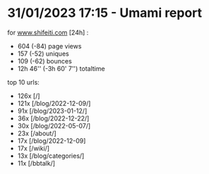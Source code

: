 # 31/01/2023 17:15 - Umami report
for www.shifeiti.com [24h] :

 - 604 (-84) page views
 - 157 (-52) uniques
 - 109 (-62) bounces
 - 12h 46'' (-3h 60' 7'') totaltime


top 10 urls:
 - 126x [/]
 - 121x [/blog/2022-12-09/]
 - 91x [/blog/2023-01-12/]
 - 36x [/blog/2022-12-22/]
 - 30x [/blog/2022-05-07/]
 - 23x [/about/]
 - 17x [/blog/2022-12-09]
 - 17x [/wiki/]
 - 13x [/blog/categories/]
 - 11x [/bbtalk/]


